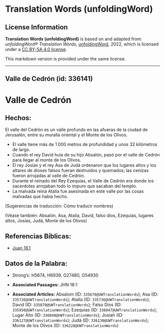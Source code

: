 # Translation Words (unfoldingWord)

## License Information

**Translation Words (unfoldingWord)** is based on and adapted from: _unfoldingWord® Translation Words_, [unfoldingWord](https://unfoldingword.org/utw), 2022, which is licensed under a [CC BY-SA 4.0 license](https://creativecommons.org/licenses/by-sa/4.0/legalcode.en).

This markdown version is provided under the same license.



--------------------------------

## Valle de Cedrón (id: 336141)

Valle de Cedrón
===============

Hechos:
-------

El valle del Cedrón es un valle profundo en las afueras de la ciudad de Jerusalén, entre su muralla oriental y el Monte de los Olivos.

* El valle tiene más de 1\.000 metros de profundidad y unos 32 kilómetros de largo.
* Cuando el rey David huía de su hijo Absalón, pasó por el valle de Cedrón para llegar al monte de los Olivos.
* El rey Josías y el rey Asa de Judá ordenaron que los lugares altos y los altares de dioses falsos fueran destruidos y quemados; las cenizas fueron arrojadas al valle de Cedrón.
* Durante el reinado del Rey Ezequías, el Valle de Cedrón era donde los sacerdotes arrojaban todo lo impuro que sacaban del templo.
* La malvada reina Atalía fue asesinada en este valle por las cosas malvadas que había hecho.

(Sugerencias de traducción: Cómo traducir nombres)

(Véase también: Absalón, Asa, Atalía, David, falso dios, Ezequías, lugares altos, Josías, Judá, Monte de los Olivos)

Referencias Bíblicas:
---------------------

* [Juan 18\.1](https://ref.ly/John18:1)

Datos de la Palabra:
--------------------

* Strong’s: H5674, H6939, G27480, G54930

* **Associated Passages:** JHN 18:1
* **Associated Articles:** Absalom (ID: `335676@UWTranslationWords`); Asa (ID: `335726@UWTranslationWords`); Atalía (ID: `335736@UWTranslationWords`); David (ID: `335879@UWTranslationWords`); Falso Dios (ID: `335950@UWTranslationWords`); Ezequías (ID: `336047@UWTranslationWords`); Lugar Alto (ID: `336048@UWTranslationWords`); Josiah (ID: `336127@UWTranslationWords`); Judá (ID: `336130@UWTranslationWords`); Monte de los Olivos (ID: `336228@UWTranslationWords`)

